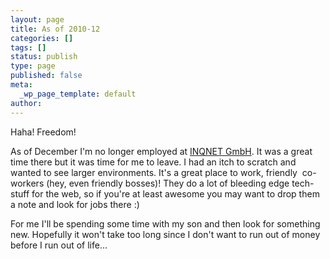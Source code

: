 ```yaml
---
layout: page
title: As of 2010-12
categories: []
tags: []
status: publish
type: page
published: false
meta:
  _wp_page_template: default
author: 
---
```

<p>Haha! Freedom!</p>
<p>As of December I'm no longer employed at <a href="http://wwww.inqnet.at">INQNET GmbH</a>. It was a great time there but it was time for me to leave. I had an itch to scratch and wanted to see larger environments. It's a great place to work, friendly  co-workers (hey, even friendly bosses)! They do a lot of bleeding edge tech-stuff for the web, so if you're at least awesome you may want to drop them a note and look for jobs there :)</p>
<p>For me I'll be spending some time with my son and then look for something new. Hopefully it won't take too long since I don't want to run out of money before I run out of life...</p>
